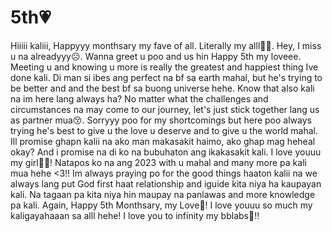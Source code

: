 # 5th💗
Hiiiii kaliii, Happyyy monthsary my fave of all. Literally my alll🫶🏻. Hey, I miss u na alreadyyy☹️. Wanna greet u poo and us hin Happy 5th my loveee. Meeting u and knowing u more is really the greatest and happiest thing Ive done kali. Di man si ibes ang perfect na bf sa earth mahal, but he's trying to be better and and the best bf sa buong universe hehe. Know that also kali na im here lang always ha? No matter what the challenges and circumstances na may come to our journey, let's just stick together lang us as partner mua😚. Sorryyy poo for my shortcomings but here poo always trying he's best to give u the love u deserve and to give u the world mahal. Ill promise ghapn kalii na ako man makasakit haimo, ako ghap mag heheal okay? And i promise na di ko na bubuhaton ang ikakasakit kali. I love youuu my girl🫶🏻! Natapos ko na ang 2023 with u mahal and many more pa kali mua hehe <3!! Im always praying po for the good things haaton kalii na we always lang put God first haat relationship and iguide kita niya ha kaupayan kali. Na tagaan pa kita niya hin maupay na panlawas and more knowledge pa kali. Again, Happy 5th Monthsary, my Love🤗! I love youuu so much my kaligayahaaan sa alll hehe! I love you to infinity my bblabs🥰!!
